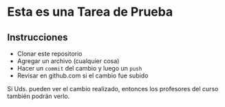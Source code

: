 # Esta es una Tarea de Prueba

## Instrucciones

- Clonar este repositorio
- Agregar un archivo (cualquier cosa)
- Hacer un  `commit` del cambio y luego un `push`
- Revisar en github.com si el cambio fue subido

Si Uds. pueden ver el cambio realizado, entonces los profesores del curso también podrán verlo.
